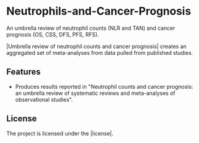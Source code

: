# Neutrophils-and-Cancer-Prognosis

An umbrella review of neutrophil counts (NLR and TAN) and cancer prognosis (OS, CSS, DFS, PFS, RFS).

|Umbrella review of neutrophil counts and cancer prognosis| creates an aggregated set of meta-analyses from data pulled from published studies.


Features
--------

- Produces results reported in "Neutrophil counts and cancer prognosis: an umbrella review of systematic reviews and meta-analyses of observational studies".


License
-------

The project is licensed under the |license|.
